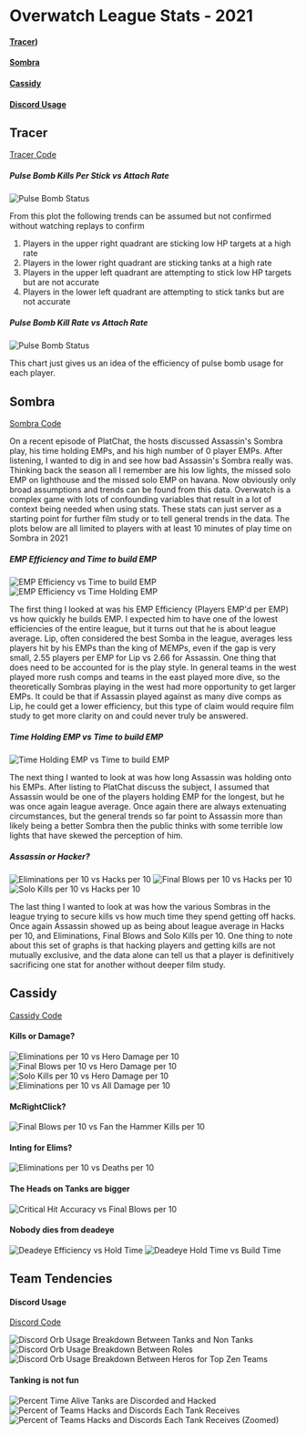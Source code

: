 # Overwatch League Stats - 2021
#### [Tracer](#tracer))
#### [Sombra](#sombra)
#### [Cassidy](#cassidy)
#### [Discord Usage](#discord_usage)


## Tracer
[Tracer Code](tracer.py)
##### Pulse Bomb Kills Per Stick vs Attach Rate
![Pulse Bomb Status](plots/tracer/pulse_bombs_kills_per_stick.png)

From this plot the following trends can be assumed but not confirmed without watching replays to confirm

1. Players in the upper right quadrant are sticking low HP targets at a high rate
2. Players in the lower right quadrant are sticking tanks at a high rate
3. Players in the upper left quadrant are attempting to stick low HP targets but are not accurate
4. Players in the lower left quadrant are attempting to stick tanks but are not accurate

##### Pulse Bomb Kill Rate vs Attach Rate
![Pulse Bomb Status](plots/tracer/pulse_bombs_kill_rate.png)

This chart just gives us an idea of the efficiency of pulse bomb usage for each player.

## Sombra
[Sombra Code](sombra.py)

On a recent episode of PlatChat, the hosts discussed Assassin's Sombra play, his time holding EMPs, and his high 
number of 0 player EMPs. After listening, I wanted to dig in and see how bad Assassin's Sombra really was. Thinking back
the season all I remember are his low lights, the missed solo EMP on lighthouse and the missed solo EMP on havana.
Now obviously only broad assumptions and trends can be found from this data. Overwatch is a complex game with lots of
confounding variables that result in a lot of context being needed when using stats. These stats can just server as a starting point
for further film study or to tell general trends in the data. The plots below are all limited to players with at least 
10 minutes of play time on Sombra in 2021

##### EMP Efficiency and Time to build EMP
![EMP Efficiency vs Time to build EMP](plots/sombra/emp_efficiency.png)
![EMP Efficiency vs Time Holding EMP](plots/sombra/emp_efficiency2.png)


The first thing I looked at was his EMP Efficiency (Players EMP'd per EMP) vs how quickly he builds EMP.
I expected him to have one of the lowest efficiencies of the entire league, but it turns out that he is about league average. 
Lip, often considered the best Somba in the league, averages less players hit by his EMPs than the king of MEMPs, 
even if the gap is very small, 2.55 players per EMP for Lip vs 2.66 for Assassin. One thing that does need to be accounted 
for is the play style. In general teams in the west played more rush comps and teams in the east played more dive,
so the theoretically Sombras playing in the west had more opportunity to get larger EMPs. It could be that if Assassin played against as
many dive comps as Lip, he could get a lower efficiency, but this type of claim would require film study to get more clarity on
and could never truly be answered.

##### Time Holding EMP vs Time to build EMP
![Time Holding EMP vs Time to build EMP](plots/sombra/emp_hold_build.png)

The next thing I wanted to look at was how long Assassin was holding onto his EMPs. After listing to PlatChat
discuss the subject, I assumed that Assassin would be one of the players holding EMP for the longest, but he was once
again league average. Once again there are always extenuating circumstances, but the general trends so far point to Assassin
more than likely being a better Sombra then the public thinks with some terrible low lights that have skewed the perception of him.


##### Assassin or Hacker?
![Eliminations per 10 vs Hacks per 10](plots/sombra/hack_vs_assassin3.png)
![Final Blows per 10 vs Hacks per 10](plots/sombra/hack_vs_assassin2.png)
![Solo Kills per 10 vs Hacks per 10](plots/sombra/hack_vs_assassin.png)

The last thing I wanted to look at was how the various Sombras in the league trying to secure kills vs how much time
they spend getting off hacks. Once again Assassin showed up as being about league average in Hacks per 10, and Eliminations, Final Blows and Solo Kills per 10.
One thing to note about this set of graphs is that hacking players and getting kills are not mutually exclusive, and the data alone can tell
us that a player is definitively sacrificing one stat for another without deeper film study.

## Cassidy
[Cassidy Code](cassidy.py)
#### Kills or Damage?
![Eliminations per 10 vs Hero Damage per 10](plots/cassidy/hero_damage_vs_elims.png)
![Final Blows per 10 vs Hero Damage per 10](plots/cassidy/hero_damage_vs_final_blows.png)
![Solo Kills per 10 vs Hero Damage per 10](plots/cassidy/hero_damage_vs_solo_kills.png)
![Eliminations per 10 vs All Damage per 10](plots/cassidy/all_damage_vs_elims.png)

#### McRightClick?
![Final Blows per 10 vs Fan the Hammer Kills per 10](plots/cassidy/fb_fan_kills.png)

#### Inting for Elims?
![Eliminations per 10 vs Deaths per 10](plots/cassidy/elims_vs_deaths.png)

#### The Heads on Tanks are bigger
![Critical Hit Accuracy vs Final Blows per 10](plots/cassidy/crit_vs_fb.png)

#### Nobody dies from deadeye
![Deadeye Efficiency vs Hold Time](plots/cassidy/deadeye_eff_hold.png)
![Deadeye Hold Time vs Build Time](plots/cassidy/deadeye_hold_build.png)

## Team Tendencies

#### Discord Usage
[Discord Code](discord_usage.py)

![Discord Orb Usage Breakdown Between Tanks and Non Tanks](plots/team/squshiy_discord_usage.png)
![Discord Orb Usage Breakdown Between Roles](plots/team/role_discord_usage.png)
![Discord Orb Usage Breakdown Between Heros for Top Zen Teams](plots/team/top_discord_usage.png)

#### Tanking is not fun
![Percent Time Alive Tanks are Discorded and Hacked](plots/team/tanks_no_fun.png)
![Percent of Teams Hacks and Discords Each Tank Receives](plots/team/tanks_no_fun2.png)
![Percent of Teams Hacks and Discords Each Tank Receives (Zoomed)](plots/team/tanks_no_fun2_zoom.png)

